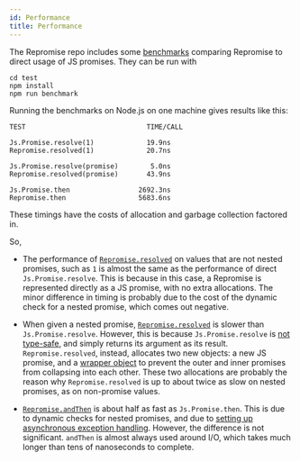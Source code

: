 ```yaml
---
id: Performance
title: Performance
---
```


The Repromise repo includes some [benchmarks](https://github.com/aantron/repromise/blob/master/test/js/benchmark.re) comparing Repromise to direct usage of JS promises. They can be run with

```
cd test
npm install
npm run benchmark
```

Running the benchmarks on Node.js on one machine gives results like this:

```
TEST                              TIME/CALL

Js.Promise.resolve(1)             19.9ns
Repromise.resolved(1)             20.7ns

Js.Promise.resolve(promise)        5.0ns
Repromise.resolved(promise)       43.9ns

Js.Promise.then                 2692.3ns
Repromise.then                  5683.6ns
```

These timings have the costs of allocation and garbage collection factored in.

So,

- The performance of [`Repromise.resolved`](API#resolved) on values that are not nested promises, such as `1` is almost the same as the performance of direct `Js.Promise.resolve`. This is because in this case, a Repromise is represented directly as a JS promise, with no extra allocations. The minor difference in timing is probably due to the cost of the dynamic check for a nested promise, which comes out negative.

- When given a nested promise, [`Repromise.resolved`](API#resolved) is slower than `Js.Promise.resolve`. However, this is because `Js.Promise.resolve` is [not type-safe](DesignFAQ#why-are-js-promises-not-type-safe), and simply returns its argument as its result. `Repromise.resolved`, instead, allocates two new objects: a new JS promise, and a [wrapper object](Interop#representation) to prevent the outer and inner promises from collapsing into each other. These two allocations are probably the reason why `Repromise.resolved` is up to about twice as slow on nested promises, as on non-promise values.

- [`Repromise.andThen`](API#then) is about half as fast as `Js.Promise.then`. This is due to dynamic checks for nested promises, and due to [setting up asynchronous exception handling](API#onunhandledexception). However, the difference is not significant. `andThen` is almost always used around I/O, which takes much longer than tens of nanoseconds to complete.
